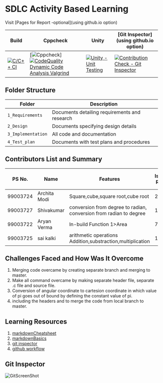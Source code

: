 # SDLC Activity Based Learning

Visit [Pages for Report -optional](using github.io option)

Build | Cppcheck | Unity | [Git Inspector](using github.io option)
------|----------|-------|--------------
 [![C/C++ CI](https://github.com/99003724/LTTS722-727/actions/workflows/c-cpp.yml/badge.svg)](https://github.com/99003724/LTTS722-727/actions/workflows/c-cpp.yml) | [![Cppcheck](https://github.com/99003724/LTTS722-727/actions/workflows/cppcheck.yml/badge.svg)][![CodeQuality Dynamic Code Analysis Valgrind](https://github.com/99003724/LTTS722-727/actions/workflows/CodeQuality_Dynamic.yml/badge.svg?branch=master)](https://github.com/99003724/LTTS722-727/actions/workflows/CodeQuality_Dynamic.yml)| [![Unity - Unit Testing](https://github.com/99003724/LTTS722-727/actions/workflows/unity.yml/badge.svg)](https://github.com/99003724/LTTS722-727/actions/workflows/unity.yml)| [![Contribution Check - Git Inspector](https://github.com/99003724/LTTS722-727/actions/workflows/gitinspector%20copy.yml/badge.svg)](https://github.com/99003724/LTTS722-727/actions/workflows/gitinspector%20copy.yml)


## Folder Structure
Folder             | Description
-------------------| -----------------------------------------
`1_Requirements`   | Documents detailing requirements and research
`2_Design`         | Documents specifying design details
`3_Implementation` | All code and documentation
`4_Test_plan`      | Documents with test plans and procedures

## Contributors List and Summary

PS No. |  Name   |    Features    | Issuess Raised |Issues Resolved|No Test Cases|Test Case Pass
-------|---------|----------------|----------------|---------------|-------------|--------------
99003724 |Archita Modi |Square,cube,square root,cube root | 2    | 7  |18   | 18
99003727 |Shivakumar |conversion from degree to radian, conversion from radian to degree | 1 | 1 | 4 | 4
99003722 |Aryan Verma    |In-build Function 1>Area  | 7 | 7 | 4 | 4 
99003725 |sai kalki    |arithmetic operations Addition,substraction,multiplication | 1| 4 |4 | 4 |  
## Challenges Faced and How Was It Overcome

1. Merging code overcame by creating separate branch and merging to master.
2. Make all command overcame by making separate header file, separate .c file and source file.
3. Conversion of angular coordinate to cartesion coordinate in which value of pi goes out of bound by defining the constant value of pi. 
4. including the headers and to merge the code from local branch to master.

## Learning Resources
1. [markdownCheatsheet](https://github.com/adam-p/markdown-here/wiki/Markdown-Cheatsheet)
2. [markdownBasics](https://guides.github.com/features/mastering-markdown/)
3. [git inspector](https://github.com/ejwa/gitinspector.git)
4. [github workflow](https://docs.github.com/en/actions/learn-github-action)


## Git Inspector
![GitScreenShot](https://user-images.githubusercontent.com/78853934/111077878-d2f65380-8518-11eb-95ce-ae42e3af858a.PNG)
